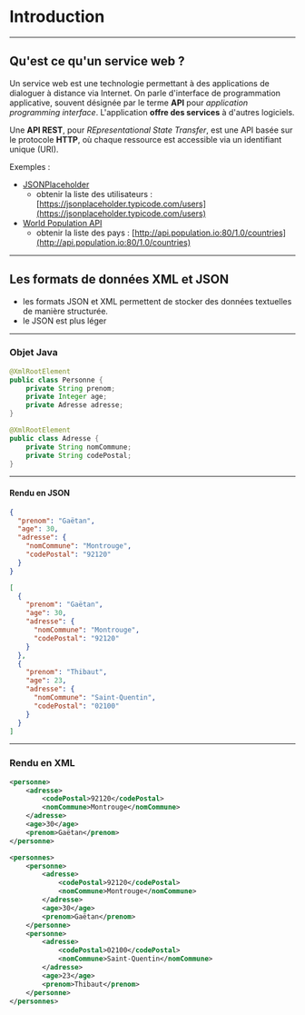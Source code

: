 # Introduction

----

## Qu'est ce qu'un service web ?

Un service web est une technologie permettant à des applications de dialoguer à distance via Internet. On parle d'interface de programmation applicative, souvent désignée par le terme **API** pour *application programming interface*. L'application **offre des services** à d'autres logiciels.

Une **API REST**, pour *REpresentational State Transfer*,  est une API basée sur le protocole **HTTP**, où chaque ressource est accessible via un identifiant unique (URI).

Exemples :
- [JSONPlaceholder](https://jsonplaceholder.typicode.com/)
     - obtenir la liste des utilisateurs : [https://jsonplaceholder.typicode.com/users](https://jsonplaceholder.typicode.com/users)
- [World Population API](http://api.population.io/)
    - obtenir la liste des pays : [http://api.population.io:80/1.0/countries](http://api.population.io:80/1.0/countries)

----

## Les formats de données XML et JSON

- les formats JSON et XML  permettent de stocker des données textuelles de manière structurée.
- le JSON est plus léger

----

### Objet Java

```java
@XmlRootElement
public class Personne {
	private String prenom;
	private Integer age;
	private Adresse adresse;
}

@XmlRootElement
public class Adresse {	
	private String nomCommune;
	private String codePostal;
}
```

----

#### Rendu en JSON

```json
{
  "prenom": "Gaëtan",
  "age": 30,
  "adresse": {
    "nomCommune": "Montrouge",
    "codePostal": "92120"
  }
}
```

```json
[
  {
    "prenom": "Gaëtan",
    "age": 30,
    "adresse": {
      "nomCommune": "Montrouge",
      "codePostal": "92120"
    }
  },
  {
    "prenom": "Thibaut",
    "age": 23,
    "adresse": {
      "nomCommune": "Saint-Quentin",
      "codePostal": "02100"
    }
  }
]
```

----

### Rendu en XML

```xml
<personne>
    <adresse>
        <codePostal>92120</codePostal>
        <nomCommune>Montrouge</nomCommune>
    </adresse>
    <age>30</age>
    <prenom>Gaëtan</prenom>
</personne>
```

```xml
<personnes>
    <personne>
        <adresse>
            <codePostal>92120</codePostal>
            <nomCommune>Montrouge</nomCommune>
        </adresse>
        <age>30</age>
        <prenom>Gaëtan</prenom>
    </personne>
    <personne>
        <adresse>
            <codePostal>02100</codePostal>
            <nomCommune>Saint-Quentin</nomCommune>
        </adresse>
        <age>23</age>
        <prenom>Thibaut</prenom>
    </personne>
</personnes>
```